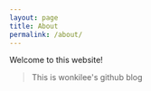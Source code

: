 ```yaml
---
layout: page
title: About
permalink: /about/
---
```


Welcome to this website!

> This is wonkilee's github blog
